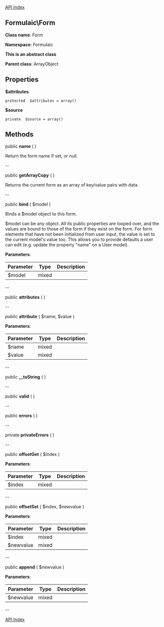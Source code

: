 [API Index](ApiIndex.md)


Formulaic\Form
---------------


**Class name**: Form

**Namespace**: Formulaic

**This is an abstract class**

**Parent class**: ArrayObject





    

    





Properties
----------


**$attributes**





    protected  $attributes = array()






**$source**





    private  $source = array()






Methods
-------


public **name** (  )


Return the form name if set, or null.








--

public **getArrayCopy** (  )


Returns the current form as an array of key/value pairs with data.








--

public **bind** ( $model )


Binds a $model object to this form.

$model can be any object. All its public properties are looped over, and
the values are bound to those of the form if they exist on the form.
For form elements that have not been initialized from user input, the
value is set to the current model&#039;s value too. This allows you to provide
defaults a user can edit (e.g. update the property &quot;name&quot; on a User
model).






**Parameters**:

| Parameter | Type | Description |
|-----------|------|-------------|
| $model | mixed |  |

--

public **attributes** (  )











--

public **attribute** ( $name, $value )











**Parameters**:

| Parameter | Type | Description |
|-----------|------|-------------|
| $name | mixed |  |
| $value | mixed |  |

--

public **__toString** (  )











--

public **valid** (  )











--

public **errors** (  )











--

private **privateErrors** (  )











--

public **offsetGet** ( $index )











**Parameters**:

| Parameter | Type | Description |
|-----------|------|-------------|
| $index | mixed |  |

--

public **offsetSet** ( $index, $newvalue )











**Parameters**:

| Parameter | Type | Description |
|-----------|------|-------------|
| $index | mixed |  |
| $newvalue | mixed |  |

--

public **append** ( $newvalue )











**Parameters**:

| Parameter | Type | Description |
|-----------|------|-------------|
| $newvalue | mixed |  |

--

[API Index](ApiIndex.md)
